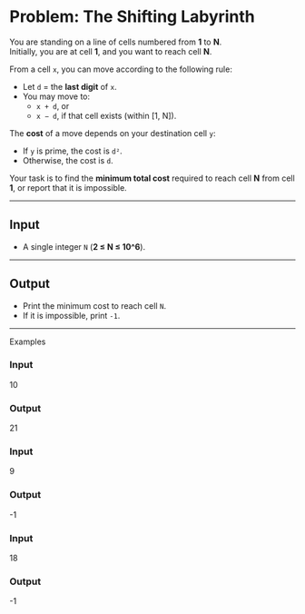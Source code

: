# Problem: The Shifting Labyrinth

You are standing on a line of cells numbered from **1** to **N**.  
Initially, you are at cell **1**, and you want to reach cell **N**.

From a cell `x`, you can move according to the following rule:

- Let `d` = the **last digit** of `x`.  
- You may move to:
  - `x + d`, or  
  - `x − d`, if that cell exists (within [1, N]).  

The **cost** of a move depends on your destination cell `y`:
- If `y` is prime, the cost is `d²`.  
- Otherwise, the cost is `d`.  

Your task is to find the **minimum total cost** required to reach cell **N** from cell **1**, or report that it is impossible.

---

## Input
- A single integer `N` (**2 ≤ N ≤ 10^6**).

---

## Output
- Print the minimum cost to reach cell `N`.  
- If it is impossible, print `-1`.

---
Examples
### Input
10
### Output
21

### Input
9
### Output
-1

### Input
18
### Output
-1
